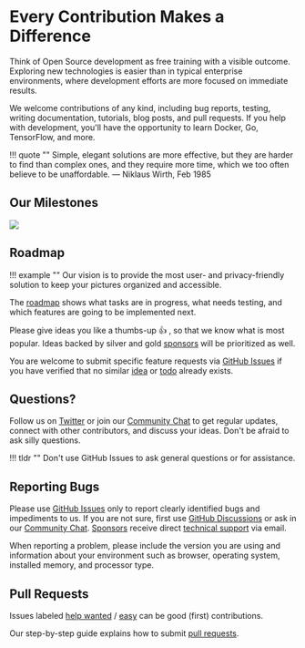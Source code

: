 # Every Contribution Makes a Difference

Think of Open Source development as free training with a visible outcome.
Exploring new technologies is easier than in typical enterprise environments, where development efforts are more focused 
on immediate results.

We welcome contributions of any kind, including bug reports, testing, writing documentation, tutorials, blog posts, 
and pull requests. If you help with development, you'll have the opportunity to learn Docker, Go, TensorFlow, and more.

!!! quote ""
    Simple, elegant solutions are more effective, but they are harder to find than complex ones, and they require more 
    time, which we too often believe to be unaffordable. — Niklaus Wirth, Feb 1985

## Our Milestones

![](https://dl.photoprism.org/img/milestones.png)

## Roadmap ##

!!! example ""
    Our vision is to provide the most user- and privacy-friendly solution to keep your pictures organized and accessible.

The [roadmap](https://github.com/photoprism/photoprism/projects/5) shows what tasks are in progress, 
what needs testing, and which features are going to be implemented next.

Please give ideas you like a thumbs-up 👍  , so that we know what is most popular.
Ideas backed by silver and gold [sponsors](../funding.md) will be prioritized as well.

You are welcome to submit specific feature requests via [GitHub Issues](https://github.com/photoprism/photoprism/issues) 
if you have verified that no similar [idea](https://github.com/photoprism/photoprism/labels/idea) or 
[todo](https://github.com/photoprism/photoprism/labels/todo) already exists.

## Questions?

Follow us on [Twitter](https://twitter.com/photoprism_app) or join our [Community Chat](https://gitter.im/browseyourlife/community)
to get regular updates, connect with other contributors, and discuss your ideas. Don't be afraid to ask silly questions.

!!! tldr ""
    Don't use GitHub Issues to ask general questions or for assistance.

## Reporting Bugs ##

Please use [GitHub Issues](https://github.com/photoprism/photoprism/issues) only to report clearly identified bugs and impediments to us.
If you are not sure, first use [GitHub Discussions](https://github.com/photoprism/photoprism/discussions) or ask in 
our [Community Chat](https://gitter.im/browseyourlife/community). [Sponsors](../funding.md) receive direct 
[technical support](https://photoprism.app/contact) via email.

When reporting a problem, please include the version you are using and information 
about your environment such as browser, operating system, installed memory, and 
processor type.

## Pull Requests

Issues labeled [help wanted](https://github.com/photoprism/photoprism/labels/help%20wanted) /
[easy](https://github.com/photoprism/photoprism/labels/easy) can be good (first) contributions.

Our step-by-step guide explains how to submit [pull requests](pull-requests.md).